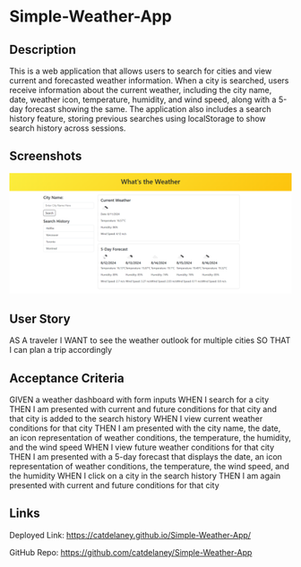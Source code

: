 # Simple-Weather-App

## Description
This is a web application that allows users to search for cities and view current and forecasted weather information. When a city is searched, users receive information about the current weather, including the city name, date, weather icon, temperature, humidity, and wind speed, along with a 5-day forecast showing the same. The application also includes a search history feature, storing previous searches using localStorage to show search history across sessions.

## Screenshots
![Weather App](./assets/images/Weather%20App.png)

## User Story
AS A traveler
I WANT to see the weather outlook for multiple cities
SO THAT I can plan a trip accordingly

## Acceptance Criteria
GIVEN a weather dashboard with form inputs
WHEN I search for a city
THEN I am presented with current and future conditions for that city and that city is added to the search history
WHEN I view current weather conditions for that city
THEN I am presented with the city name, the date, an icon representation of weather conditions, the temperature, the humidity, and the wind speed
WHEN I view future weather conditions for that city
THEN I am presented with a 5-day forecast that displays the date, an icon representation of weather conditions, the temperature, the wind speed, and the humidity
WHEN I click on a city in the search history
THEN I am again presented with current and future conditions for that city

## Links
Deployed Link: https://catdelaney.github.io/Simple-Weather-App/

GitHub Repo: https://github.com/catdelaney/Simple-Weather-App
